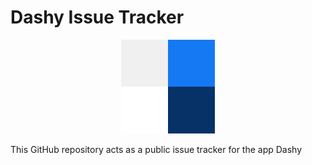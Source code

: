 # Dashy Issue Tracker

<p align="center">
  <img src="https://raw.githubusercontent.com/Futureglobe/Dashy_IssueTracker/master/appIcon.png" width="150"/>
</p>


This GitHub repository acts as a public issue tracker for the app Dashy

